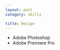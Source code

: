 ```yaml
---
layout: post
category: skills

title: Design
---
```

<ul>
    <li>Adobe Photoshop</li>
    <li>Adobe Premiere Pro</li>
</ul>